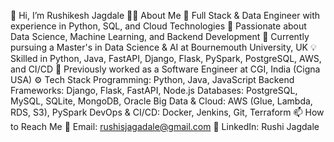 👋 Hi, I’m Rushikesh Jagdale
👨‍💻 About Me
🚀 Full Stack & Data Engineer with experience in Python, SQL, and Cloud Technologies
👀 Passionate about Data Science, Machine Learning, and Backend Development
🌱 Currently pursuing a Master's in Data Science & AI at Bournemouth University, UK
💡 Skilled in Python, Java, FastAPI, Django, Flask, PySpark, PostgreSQL, AWS, and CI/CD
💼 Previously worked as a Software Engineer at CGI, India (Cigna USA)
⚙️ Tech Stack
Programming: Python, Java, JavaScript
Backend Frameworks: Django, Flask, FastAPI, Node.js
Databases: PostgreSQL, MySQL, SQLite, MongoDB, Oracle
Big Data & Cloud: AWS (Glue, Lambda, RDS, S3), PySpark
DevOps & CI/CD: Docker, Jenkins, Git, Terraform
📫 How to Reach Me
📧 Email: rushisjagadale@gmail.com
🔗 LinkedIn: Rushi Jagdale
